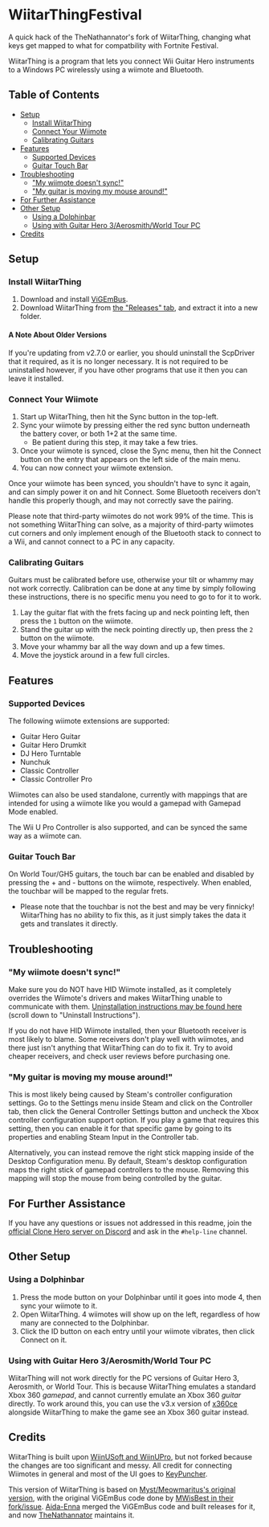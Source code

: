 # WiitarThingFestival

A quick hack of the TheNathannator's fork of WiitarThing, changing what keys get mapped to what for compatbility with Fortnite Festival.

WiitarThing is a program that lets you connect Wii Guitar Hero instruments to a Windows PC wirelessly using a wiimote and Bluetooth.

## Table of Contents

- [Setup](#setup)
  - [Install WiitarThing](#install-wiitarthing)
  - [Connect Your Wiimote](#connect-your-wiimote)
  - [Calibrating Guitars](#calibrating-guitars)
- [Features](#features)
  - [Supported Devices](#supported-devices)
  - [Guitar Touch Bar](#guitar-touch-bar)
- [Troubleshooting](#troubleshooting)
  - ["My wiimote doesn't sync!"](#my-wiimote-doesnt-sync)
  - ["My guitar is moving my mouse around!"](#my-guitar-is-moving-my-mouse-around)
- [For Further Assistance](#for-further-assistance)
- [Other Setup](#other-setup)
  - [Using a Dolphinbar](#using-a-dolphinbar)
  - [Using with Guitar Hero 3/Aerosmith/World Tour PC](#using-with-guitar-hero-3aerosmithworld-tour-pc)
- [Credits](#credits)

## Setup

### Install WiitarThing

1. Download and install [ViGEmBus](https://github.com/ViGEm/ViGEmBus/releases).
2. Download WiitarThing from [the "Releases" tab](https://github.com/TheNathannator/WiitarThing/releases), and extract it into a new folder.

#### A Note About Older Versions

If you're updating from v2.7.0 or earlier, you should uninstall the ScpDriver that it required, as it is no longer necessary. It is not required to be uninstalled however, if you have other programs that use it then you can leave it installed.

### Connect Your Wiimote

1. Start up WiitarThing, then hit the Sync button in the top-left.
2. Sync your wiimote by pressing either the red sync button underneath the battery cover, or both 1+2 at the same time.
   - Be patient during this step, it may take a few tries.
3. Once your wiimote is synced, close the Sync menu, then hit the Connect button on the entry that appears on the left side of the main menu.
4. You can now connect your wiimote extension.

Once your wiimote has been synced, you shouldn't have to sync it again, and can simply power it on and hit Connect. Some Bluetooth receivers don't handle this properly though, and may not correctly save the pairing.

Please note that third-party wiimotes do not work 99% of the time. This is not something WiitarThing can solve, as a majority of third-party wiimotes cut corners and only implement enough of the Bluetooth stack to connect to a Wii, and cannot connect to a PC in any capacity.

### Calibrating Guitars

Guitars must be calibrated before use, otherwise your tilt or whammy may not work correctly. Calibration can be done at any time by simply following these instructions, there is no specific menu you need to go to for it to work.

1. Lay the guitar flat with the frets facing up and neck pointing left, then press the `1` button on the wiimote.
2. Stand the guitar up with the neck pointing directly up, then press the `2` button on the wiimote.
3. Move your whammy bar all the way down and up a few times.
4. Move the joystick around in a few full circles.

## Features

### Supported Devices

The following wiimote extensions are supported:

- Guitar Hero Guitar
- Guitar Hero Drumkit
- DJ Hero Turntable
- Nunchuk
- Classic Controller
- Classic Controller Pro

Wiimotes can also be used standalone, currently with mappings that are intended for using a wiimote like you would a gamepad with Gamepad Mode enabled.

The Wii U Pro Controller is also supported, and can be synced the same way as a wiimote can.

### Guitar Touch Bar

On World Tour/GH5 guitars, the touch bar can be enabled and disabled by pressing the + and - buttons on the wiimote, respectively. When enabled, the touchbar will be mapped to the regular frets.

- Please note that the touchbar is not the best and may be very finnicky! WiitarThing has no ability to fix this, as it just simply takes the data it gets and translates it directly.

## Troubleshooting

### "My wiimote doesn't sync!"

Make sure you do NOT have HID Wiimote installed, as it completely overrides the Wiimote's drivers and makes WiitarThing unable to communicate with them. [Uninstallation instructions may be found here](https://www.julianloehr.de/educational-work/hid-wiimote/) (scroll down to "Uninstall Instructions").

If you do not have HID Wiimote installed, then your Bluetooth receiver is most likely to blame. Some receivers don't play well with wiimotes, and there just isn't anything that WiitarThing can do to fix it. Try to avoid cheaper receivers, and check user reviews before purchasing one.

### "My guitar is moving my mouse around!"

This is most likely being caused by Steam's controller configuration settings. Go to the Settings menu inside Steam and click on the Controller tab, then click the General Controller Settings button and uncheck the Xbox controller configuration support option. If you play a game that requires this setting, then you can enable it for that specific game by going to its properties and enabling Steam Input in the Controller tab.

Alternatively, you can instead remove the right stick mapping inside of the Desktop Configuration menu. By default, Steam's desktop configuration maps the right stick of gamepad controllers to the mouse. Removing this mapping will stop the mouse from being controlled by the guitar.

## For Further Assistance

If you have any questions or issues not addressed in this readme, join the [official Clone Hero server on Discord](https://discordapp.com/invite/Hsn4Cgu) and ask in the `#help-line` channel.

## Other Setup

### Using a Dolphinbar

1. Press the mode button on your Dolphinbar until it goes into mode 4, then sync your wiimote to it.
2. Open WiitarThing. 4 wiimotes will show up on the left, regardless of how many are connected to the Dolphinbar.
3. Click the ID button on each entry until your wiimote vibrates, then click Connect on it.

### Using with Guitar Hero 3/Aerosmith/World Tour PC

WiitarThing will not work directly for the PC versions of Guitar Hero 3, Aerosmith, or World Tour. This is because WiitarThing emulates a standard Xbox 360 *gamepad*, and cannot currently emulate an Xbox 360 *guitar* directly. To work around this, you can use the v3.x version of [x360ce](https://www.x360ce.com/) alongside WiitarThing to make the game see an Xbox 360 guitar instead.

## Credits

WiitarThing is built upon [WiinUSoft and WiinUPro](https://github.com/KeyPuncher/WiinUPro), but not forked because the changes are too significant and messy. All credit for connecting Wiimotes in general and most of the UI goes to [KeyPuncher](https://github.com/KeyPuncher).

This version of WiitarThing is based on [Myst/Meowmaritus's original version](https://github.com/Meowmaritus/WiitarThing), with the original ViGEmBus code done by [MWisBest in their fork/issue](https://github.com/Meowmaritus/WiitarThing/issues/9). [Aida-Enna](https://github.com/Aida-Enna) merged the ViGEmBus code and built releases for it, and now [TheNathannator](https://github.com/TheNathannator) maintains it.
